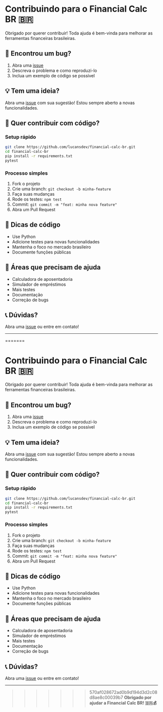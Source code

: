# Contribuindo para o Financial Calc BR 🇧🇷

Obrigado por querer contribuir! Toda ajuda é bem-vinda para melhorar as ferramentas financeiras brasileiras.

## 🐛 Encontrou um bug?

1. Abra uma [issue](https://github.com/lucansdev/financial-calc-br/issues) 
2. Descreva o problema e como reproduzi-lo
3. Inclua um exemplo de código se possível

## 💡 Tem uma ideia?

Abra uma [issue](https://github.com/lucansdev/financial-calc-br/issues) com sua sugestão! Estou sempre aberto a novas funcionalidades.

## 🔧 Quer contribuir com código?

### Setup rápido
```bash
git clone https://github.com/lucansdev/financial-calc-br.git
cd financial-calc-br
pip install -r requirements.txt
pytest
```

### Processo simples
1. Fork o projeto
2. Crie uma branch: `git checkout -b minha-feature`
3. Faça suas mudanças
4. Rode os testes: `npm test`
5. Commit: `git commit -m "feat: minha nova feature"`
6. Abra um Pull Request

## 📝 Dicas de código

- Use Python
- Adicione testes para novas funcionalidades
- Mantenha o foco no mercado brasileiro
- Documente funções públicas

## 🎯 Áreas que precisam de ajuda

- Calculadora de aposentadoria
- Simulador de empréstimos  
- Mais testes
- Documentação
- Correção de bugs

## 📞 Dúvidas?

Abra uma [issue](https://github.com/lucansdev/financial-calc-br/issues) ou entre em contato!

---

=======
# Contribuindo para o Financial Calc BR 🇧🇷

Obrigado por querer contribuir! Toda ajuda é bem-vinda para melhorar as ferramentas financeiras brasileiras.

## 🐛 Encontrou um bug?

1. Abra uma [issue](https://github.com/lucansdev/financial-calc-br/issues) 
2. Descreva o problema e como reproduzi-lo
3. Inclua um exemplo de código se possível

## 💡 Tem uma ideia?

Abra uma [issue](https://github.com/lucansdev/financial-calc-br/issues) com sua sugestão! Estou sempre aberto a novas funcionalidades.

## 🔧 Quer contribuir com código?

### Setup rápido
```bash
git clone https://github.com/lucansdev/financial-calc-br.git
cd financial-calc-br
pip install -r requirements.txt
pytest
```

### Processo simples
1. Fork o projeto
2. Crie uma branch: `git checkout -b minha-feature`
3. Faça suas mudanças
4. Rode os testes: `npm test`
5. Commit: `git commit -m "feat: minha nova feature"`
6. Abra um Pull Request

## 📝 Dicas de código

- Use Python
- Adicione testes para novas funcionalidades
- Mantenha o foco no mercado brasileiro
- Documente funções públicas

## 🎯 Áreas que precisam de ajuda

- Calculadora de aposentadoria
- Simulador de empréstimos  
- Mais testes
- Documentação
- Correção de bugs

## 📞 Dúvidas?

Abra uma [issue](https://github.com/lucansdev/financial-calc-br/issues) ou entre em contato!

---

>>>>>>> 570af028672ad0b9d194d3d2c08d8ae8c00039b7
**Obrigado por ajudar a Financial Calc BR! 🇧🇷💰**
